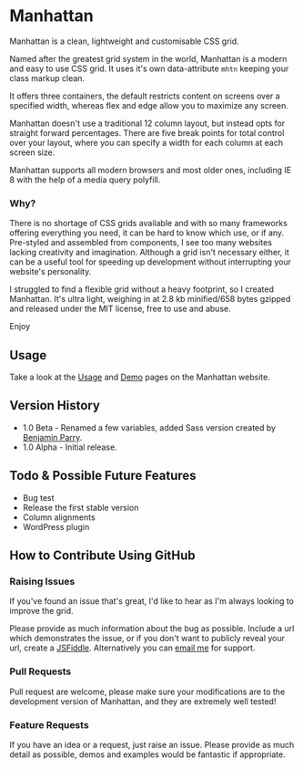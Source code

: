 # Manhattan

Manhattan is a clean, lightweight and customisable CSS grid.

Named after the greatest grid system in the world, Manhattan is a modern and easy to use CSS grid. It uses it's own data-attribute `mhtn` keeping your class markup clean.

It offers three containers, the default restricts content on screens over a specified width, whereas flex and edge allow you to maximize any screen.

Manhattan doesn't use a traditional 12 column layout, but instead opts for straight forward percentages. There are five break points for total control over your layout, where you can specify a width for each column at each screen size.

Manhattan supports all modern browsers and most older ones, including IE 8 with the help of a media query polyfill.

### Why?

There is no shortage of CSS grids available and with so many frameworks offering everything you need, it can be hard to know which use, or if any. Pre-styled and assembled from components, I see too many websites lacking creativity and imagination. Although a grid isn't necessary either, it can be a useful tool for speeding up development without interrupting your website's personality.

I struggled to find a flexible grid without a heavy footprint, so I created Manhattan. It's ultra light, weighing in at 2.8 kb minified/658 bytes gzipped and released under the MIT license, free to use and abuse.

Enjoy

## Usage

Take a look at the [Usage](http://www.adchsm.me/manhattan/usage.html) and [Demo](http://www.adchsm.me/manhattan/demos.html) pages on the Manhattan website.

## Version History

* 1.0 Beta - Renamed a few variables, added Sass version created by [Benjamin Parry](https://github.com/benjaminparry).
* 1.0 Alpha - Initial release.


## Todo & Possible Future Features

* Bug test
* Release the first stable version
* Column alignments
* WordPress plugin

## How to Contribute Using GitHub

### Raising Issues

If you've found an issue that's great, I'd like to hear as I'm always looking to improve the grid.

Please provide as much information about the bug as possible. Include a url which demonstrates the issue, or if you don't want to publicly reveal your url, create a [JSFiddle](http://jsfiddle.net/). Alternatively you can [email me](mailto:adam@adchsm.me) for support.

### Pull Requests

Pull request are welcome, please make sure your modifications are to the development version of Manhattan, and they are extremely well tested!

### Feature Requests

If you have an idea or a request, just raise an issue. Please provide as much detail as possible, demos and examples would be fantastic if appropriate.